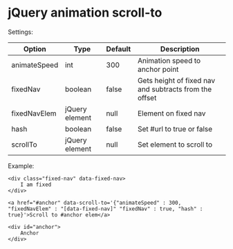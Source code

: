 # jQuery animation scroll-to

Settings:
<table>
<thead>
<tr>
<th>Option</th>
<th>Type</th>
<th>Default</th>
<th>Description</th>
</tr>
</thead>
<tbody>
<tr>
<td>animateSpeed</td>
<td>int</td>
<td>300</td>
<td>Animation speed to anchor point</td>
</tr>
<tr>
<td>fixedNav</td>
<td>boolean</td>
<td>false</td>
<td>Gets height of fixed nav and subtracts from the offset</td>
</tr>
<td>fixedNavElem</td>
<td>jQuery element</td>
<td>null</td>
<td>Element on fixed nav</td>
</tr>
</tr>
<td>hash</td>
<td>boolean</td>
<td>false</td>
<td>Set #url to true or false</td>
</tr>
</tr>
<td>scrollTo</td>
<td>jQuery element</td>
<td>null</td>
<td>Set element to scroll to</td>
</tr>
</tr></tbody></table>

Example:

    <div class="fixed-nav" data-fixed-nav>
        I am fixed
    </div>

    <a href="#anchor" data-scroll-to='{"animateSpeed" : 300, "fixedNavElem" : "[data-fixed-nav]" "fixedNav" : true, "hash" : true}'>Scroll to #anchor elem</a>

    <div id="anchor">
        Anchor
    </div>
